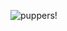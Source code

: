 ![puppers!](https://s3.amazonaws.com/cdn-origin-etr.akc.org/wp-content/uploads/2017/11/12231413/Labrador-Retriever-MP.jpg)
